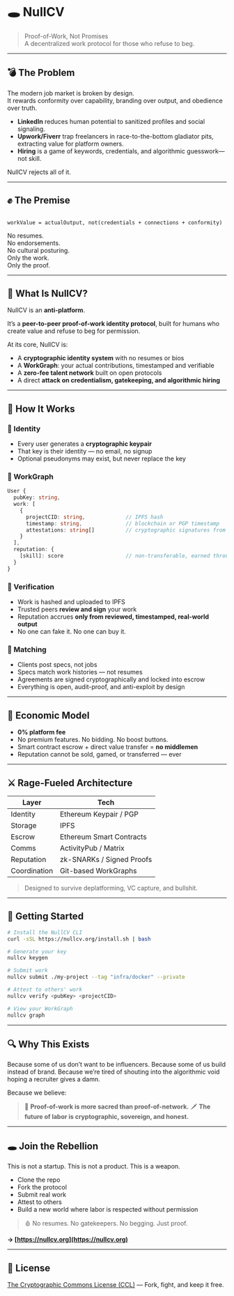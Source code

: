 # 🕳️ NullCV

> Proof-of-Work, Not Promises  
> A decentralized work protocol for those who refuse to beg.

---

## 💣 The Problem

The modern job market is broken by design.  
It rewards conformity over capability, branding over output, and obedience over truth.

- **LinkedIn** reduces human potential to sanitized profiles and social signaling.
- **Upwork/Fiverr** trap freelancers in race-to-the-bottom gladiator pits, extracting value for platform owners.
- **Hiring** is a game of keywords, credentials, and algorithmic guesswork—not skill.

NullCV rejects all of it.

---

## ✊ The Premise

```

workValue = actualOutput, not(credentials + connections + conformity)

````

No resumes.  
No endorsements.  
No cultural posturing.  
Only the work.  
Only the proof.

---

## 🧱 What Is NullCV?

NullCV is an **anti-platform**.

It’s a **peer-to-peer proof-of-work identity protocol**, built for humans who create value and refuse to beg for permission.

At its core, NullCV is:

- A **cryptographic identity system** with no resumes or bios
- A **WorkGraph**: your actual contributions, timestamped and verifiable
- A **zero-fee talent network** built on open protocols
- A direct **attack on credentialism, gatekeeping, and algorithmic hiring**

---

## 🧠 How It Works

### 🔐 Identity

- Every user generates a **cryptographic keypair**
- That key is their identity — no email, no signup
- Optional pseudonyms may exist, but never replace the key

### 📁 WorkGraph

```ts
User {
  pubKey: string,
  work: [
    {
      projectCID: string,             // IPFS hash
      timestamp: string,              // blockchain or PGP timestamp
      attestations: string[]          // cryptographic signatures from peers
    }
  ],
  reputation: {
    [skill]: score                    // non-transferable, earned through verified work
  }
}
````

### 🔎 Verification

* Work is hashed and uploaded to IPFS
* Trusted peers **review and sign** your work
* Reputation accrues **only from reviewed, timestamped, real-world output**
* No one can fake it. No one can buy it.

### 💬 Matching

* Clients post specs, not jobs
* Specs match work histories — not resumes
* Agreements are signed cryptographically and locked into escrow
* Everything is open, audit-proof, and anti-exploit by design

---

## 💸 Economic Model

* **0% platform fee**
* No premium features. No bidding. No boost buttons.
* Smart contract escrow + direct value transfer = **no middlemen**
* Reputation cannot be sold, gamed, or transferred — ever

---

## ⚔️ Rage-Fueled Architecture

| Layer        | Tech                      |
| ------------ | ------------------------- |
| Identity     | Ethereum Keypair / PGP    |
| Storage      | IPFS                      |
| Escrow       | Ethereum Smart Contracts  |
| Comms        | ActivityPub / Matrix      |
| Reputation   | zk-SNARKs / Signed Proofs |
| Coordination | Git-based WorkGraphs      |

> Designed to survive deplatforming, VC capture, and bullshit.

---

## 🚀 Getting Started

```bash
# Install the NullCV CLI
curl -sSL https://nullcv.org/install.sh | bash

# Generate your key
nullcv keygen

# Submit work
nullcv submit ./my-project --tag "infra/docker" --private

# Attest to others' work
nullcv verify <pubKey> <projectCID>

# View your WorkGraph
nullcv graph
```

---

## 🔍 Why This Exists

Because some of us don’t want to be influencers.
Because some of us build instead of brand.
Because we’re tired of shouting into the algorithmic void hoping a recruiter gives a damn.

Because we believe:

> 🧱 **Proof-of-work is more sacred than proof-of-network.**
> 🗡️ **The future of labor is cryptographic, sovereign, and honest.**

---

## 🕳️ Join the Rebellion

This is not a startup.
This is not a product.
This is a weapon.

* Clone the repo
* Fork the protocol
* Submit real work
* Attest to others
* Build a new world where labor is respected without permission

> 🩸 No resumes. No gatekeepers. No begging.
> Just proof.

**→ [https://nullcv.org](https://nullcv.org)**

---

## 🧷 License

[The Cryptographic Commons License (CCL)](./LICENSE) — Fork, fight, and keep it free.
